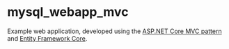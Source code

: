 # mysql_webapp_mvc
Example web application, developed using the [ASP.NET Core MVC pattern](https://docs.microsoft.com/en-us/aspnet/core/mvc/overview?view=aspnetcore-2.2) and [Entity Framework Core](https://docs.microsoft.com/en-us/ef/core/).
